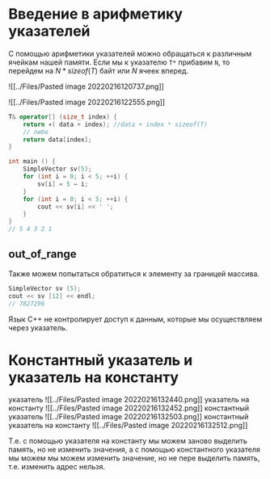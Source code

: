 # Введение в арифметику указателей
С помощью арифметики указателей можно обращаться к различным ячейкам нашей памяти. Если мы к указателю `T*` прибавим `N`, то перейдем на $N*sizeof(T)$ байт или $N$ ячеек вперед.

![[../Files/Pasted image 20220216120737.png]]

![[../Files/Pasted image 20220216122555.png]]

```cpp
T& operator[] (size_t index) { 
	return ∗( data + index); //data + index * sizeof(T)
	// либо
	return data[index];
}

int main () { 
	SimpleVector sv(5); 
	for (int i = 0; i < 5; ++i) { 
		sv[i] = 5 − i; 
	} 
	for (int i = 0; i < 5; ++i) { 
		cout << sv[i] << ' '; 
	} 
} 
// 5 4 3 2 1
```

## out_of_range
Также можем попытаться обратиться к элементу за границей массива.

```cpp
SimpleVector sv (5); 
cout << sv [12] << endl; 
// 7827296
```

Язык С++ не контролирует доступ к данным, которые мы осуществляем через указатель.

# Константный указатель и указатель на константу
указатель
![[../Files/Pasted image 20220216132440.png]]
указатель на константу
![[../Files/Pasted image 20220216132452.png]]
константный указатель
![[../Files/Pasted image 20220216132503.png]]
константный указатель на константу
![[../Files/Pasted image 20220216132512.png]]

Т.е. с помощью указателя на константу мы можем заново выделить память, но не изменить значения, а с помощью константного указателя мы можем мы можем изменить значение, но не пере выделить память, т.е. изменить адрес нельзя.